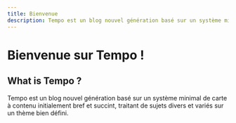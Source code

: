 ```yaml
---
title: Bienvenue
description: Tempo est un blog nouvel génération basé sur un système minimal de carte...
---
```


# Bienvenue sur Tempo !

## What is Tempo ?
Tempo est un blog nouvel génération basé sur un système minimal de carte à contenu initialement bref et succint, traitant de sujets divers et variés sur un thème bien défini.
